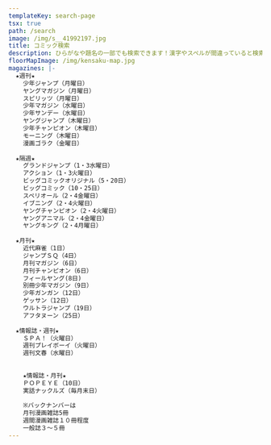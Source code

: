 ```yaml
---
templateKey: search-page
tsx: true
path: /search
image: /img/s__41992197.jpg
title: コミック検索
description: ひらがなや題名の一部でも検索できます！漢字やスペルが間違っていると検索できないのでお試しください！
floorMapImage: /img/kensaku-map.jpg
magazines: |-
  ★週刊★
    少年ジャンプ（月曜日）
    ヤングマガジン（月曜日）
    スピリッツ（月曜日）
    少年マガジン（水曜日）　　　　　
    少年サンデー（水曜日）
    ヤングジャンプ（木曜日）
    少年チャンピオン（木曜日）
    モーニング（木曜日）
    漫画ゴラク（金曜日）
    
  ★隔週★
    グランドジャンプ（1・3水曜日）　
    アクション（1・3火曜日）
    ビッグコミックオリジナル（5・20日）　　
    ビッグコミック（10・25日）
    スペリオール（2・4金曜日）
    イブニング（2・4火曜日）
    ヤングチャンピオン（2・4火曜日）
    ヤングアニマル（2・4金曜日）　　　
    ヤングキング（2・4月曜日）
    
  ★月刊★
    近代麻雀（1日）
    ジャンプＳＱ（4日）
    月刊マガジン（6日）          
    月刊チャンピオン（6日）
    フィールヤング(8日)
    別冊少年マガジン（9日）　　　
    少年ガンガン（12日）
    ゲッサン（12日）　
    ウルトラジャンプ（19日）
    アフタヌーン（25日）　　
    
  ★情報誌・週刊★
    ＳＰＡ！（火曜日）
    週刊プレイボーイ（火曜日）
    週刊文春（水曜日）
    
    
    ★情報誌・月刊★
    ＰＯＰＥＹＥ（10日）
    実話ナックルズ（毎月末日）
    
    ※バックナンバーは
    月刊漫画雑誌5冊
    週間漫画雑誌１０冊程度
    一般誌３～５冊
---
```

